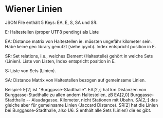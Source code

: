 # Wiener Linien

JSON File enthält 5 Keys: EA, E, S, SA und SR.

E: Haltestellen (proper UTF8 pending) als Liste

EA: Distance matrix von Haltestellen ie. müssten ungefähr kilometer sein. Habe keine geo library genutzt (siehe ipynb). Index entspricht position in E.

SR: Set relations, i.e., welches Element (Haltestelle) gehört in welche Sets (Linien). Liste von Listen, Index entspricht position in E.

S: Liste von Sets (Linien).

SA: Distance Matrix von Haltestellen bezogen auf gemeinsame Linien.

Beispiel: E[2] ist "Burggasse-Stadthalle". EA[2,:] hat km Distanzen von Burggasse-Stadthalle zu allen andern Haltestellen, zB EA[2,0] Burggasse-Stadthalle -- Alaudagasse. Kilometer, nicht Stationen mit Ubahn. SA[2,:] das gleiche aber für gemeinsame Linien (Jaccard Distance). SR[2] hat die Linien bei Burggasse-Stadthalle, also U6. S enthält alle Sets (Linien) die es gibt.
